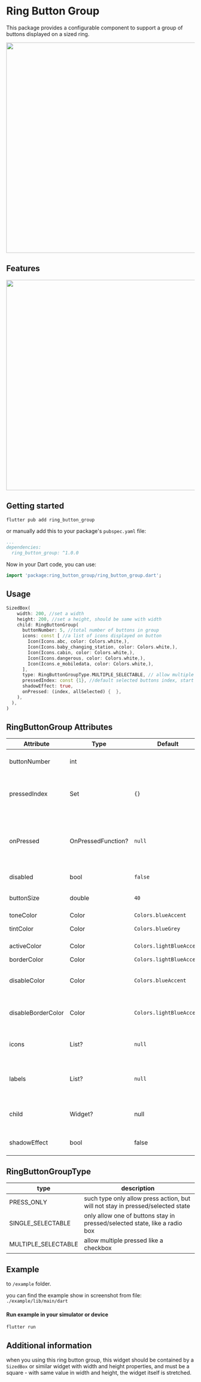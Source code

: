 <!--
This README describes the package. If you publish this package to pub.dev,
this README's contents appear on the landing page for your package.

For information about how to write a good package README, see the guide for
[writing package pages](https://dart.dev/guides/libraries/writing-package-pages).

For general information about developing packages, see the Dart guide for
[creating packages](https://dart.dev/guides/libraries/create-library-packages)
and the Flutter guide for
[developing packages and plugins](https://flutter.dev/developing-packages).
-->

# Ring Button Group

This package provides a configurable component to support a group of buttons
displayed on a sized ring.

<img src="./images/demo.png" title="" alt="" width="561">

## Features

<img src="./images/demo.gif" title="" alt="" width="561">

## Getting started

```shell
flutter pub add ring_button_group
```

or manually add this to your package's `pubspec.yaml` file:

```yaml
...
dependencies:
  ring_button_group: ^1.0.0
```

Now in your Dart code, you can use:

```dart
import 'package:ring_button_group/ring_button_group.dart';
```

## Usage

```dart
SizedBox(
    width: 200, //set a width
    height: 200, //set a height, should be same with width
    child: RingButtonGroup(
      buttonNumber: 5, //total number of buttons in group
      icons: const [ //a list of icons displayed on button
        Icon(Icons.abc, color: Colors.white,),
        Icon(Icons.baby_changing_station, color: Colors.white,),
        Icon(Icons.cabin, color: Colors.white,),
        Icon(Icons.dangerous, color: Colors.white,),
        Icon(Icons.e_mobiledata, color: Colors.white,),
      ],
      type: RingButtonGroupType.MULTIPLE_SELECTABLE, // allow multiple select
      pressedIndex: const {1}, //default selected buttons index, start from 0
      shadowEffect: true,
      onPressed: (index, allSelected) {  },
    ),
  ),
)
```

## RingButtonGroup Attributes

| Attribute          | Type               | Default                  | Annotation                                                                                                                                        |
| ------------------ | ------------------ | ------------------------ | ------------------------------------------------------------------------------------------------------------------------------------------------- |
| buttonNumber       | int                |                          | total number of buttons in this group, must be greater than 1                                                                                     |
| pressedIndex       | Set<int>           | `{}`                     | a list of indexes of button which should be pressed when rendering, index starts from 0                                                           |
| onPressed          | OnPressedFunction? | `null`                   | Function(int index, Set<int>? selected), selected is a set of indexes represents current all pressed buttons when type is **MULTIPLE_SELECTABLE** |
| disabled           | bool               | `false`                  | navigation buttons of **BottomBarWithSheet**                                                                                                      |
| buttonSize         | double             | `40`                     | the size of button, it identifies the radius of the circle                                                                                        |
| toneColor          | Color              | `Colors.blueAccent`      | main color of the button                                                                                                                          |
| tintColor          | Color              | `Colors.blueGrey`        | button color while pressing down                                                                                                                  |
| activeColor        | Color              | `Colors.lightBlueAccent` | button color after pressed                                                                                                                        |
| borderColor        | Color              | `Colors.lightBlueAccent` | button border color                                                                                                                               |
| disableColor       | Color              | `Colors.blueAccent`      | disabled main color, when color same with toneColor, auto transform to grayscale                                                                  |
| disableBorderColor | Color              | `Colors.lightBlueAccent` | disabled border color, when color same with borderColor, auto transform to grayscale                                                              |
| icons              | List<Icon>?        | `null`                   | button icons list, while set, the list length must be same with `buttonNumber`                                                                    |
| labels             | List<Text>?        | `null`                   | button label list, only works when `icons` is `null`, the list length must be same with `buttonNumber`                                            |
| child              | Widget?            | null                     | a child of ring button, common case is put a circle in the center for display purpose                                                             |
| shadowEffect       | bool               | false                    | use a inner shadow effects in pressed/selected button                                                                                             |

## RingButtonGroupType

| type                | description                                                                    |
| ------------------- | ------------------------------------------------------------------------------ |
| PRESS_ONLY          | such type only allow press action, but will not stay in pressed/selected state |
| SINGLE_SELECTABLE   | only allow one of buttons stay in pressed/selected state, like a radio box     |
| MULTIPLE_SELECTABLE | allow multiple pressed like a checkbox                                         |

## Example

to `/example` folder.

you can find the example show in screenshot from file: `./example/lib/main/dart`

#### Run example in your simulator or device

```shell
flutter run
```

## Additional information

when you using this ring button group, this widget should be contained by a `SizedBox` or similar widget with width and height properties, and must be a square - with same value in width and height, the widget itself is stretched.
